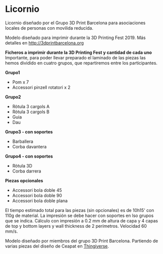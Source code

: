 # Licornio

Licornio diseñado por el Grupo 3D Print Barcelona para asociaciones locales de personas con movilida reducida.

Modelo diseñado para imprimir durante la 3D Printing Fest 2019. Más detalles en http://3dprintbarcelona.org

**Ficheros a imprimir durante la 3D Printing Fest y cantidad de cada uno**
Importante, para poder llevar preparado el laminado de las piezas las hemos dividido en cuatro grupos, que repartiremos entre los participantes.

**Grupo1**
* Pom x 7
* Accessori pinzell rotatori x 2

**Grupo2**
* Ròtula 3 cargols A
* Ròtula 3 cargols B
* Guia
* Dau

**Grupo3 - con soportes**
* Barballera
* Corba davantera

**Grupo4 - con soportes**
* Ròtula 3D
* Corba darrera

**Piezas opcionales**
* Accessori bola doble 45
* Accessori bola doble 90
* Accessori bola doble plana

El tiempo estimado total para las piezas (sin opcionales) es de 10h15' con 110g de material.
La impresión se debe hacer con soportes en lso grupos que se indica.
Cálculo con impresión a 0.2 mm de altura de capa y 4 capas de top y bottom layers y wall thickness de 2 perímetros. Velocidad 60 mm/s.

Modelo diseñado por miembros del grupo 3D Print Barcelona.
Partiendo de varias piezas del diseño de Ceapat en [Thingiverse](https://www.thingiverse.com/thing:2542267).
